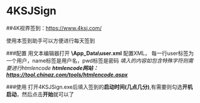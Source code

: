 # 4KSJSign
##4K视界签到：https://www.4ksj.com/

使用本签到助手可以方便进行每天签到

###配置
用文本编辑器打开 **\App_Data\user.xml** 配置XML，
每一行user标签为一个用户，name标签是用户名，pwd标签是密码
*填入的内容如包含特殊字符则需要进行htmlencode*
***htmlencode网站：https://tool.chinaz.com/tools/htmlencode.aspx***

###使用
打开4KSJSign.exe后填入签到的**启动时间(几点几分)**,有需要则勾选**开机启动**，然后点击**开始**就可以了
